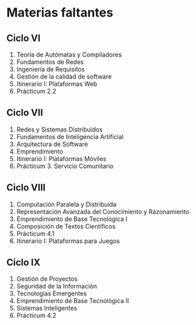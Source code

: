 # Materias faltantes

## Ciclo VI

1. Teoría de Autómatas y  Compiladores
2. Fundamentos de Redes
3. Ingeniería de Requisitos
4. Gestión de la calidad de software
5. Itinerario I: Plataformas Web
6. Prácticum 2.2

## Ciclo VII

1. Redes y Sistemas Distribuidos
2. Fundamentos de Inteligencia Artificial
3. Arquitectura de Software
4. Emprendimiento
5. Itinerario I: Plataformas Móviles
6. Prácticum 3. Servicio Comunitario

## Ciclo VIII

1. Computación Paralela y Distribuida
2. Representación Avanzada del Conocimiento y Razonamiento
3. Emprendimiento de Base Tecnológica I
4. Composición de Textos Científicos
5. Prácticum 4.1
6. Itinerario I: Plataformas para Juegos

## Ciclo IX

1. Gestión de Proyectos
2. Seguridad de la Información
3. Tecnologías Emergentes
4. Emprendimiento de Base Tecnológica II
5. Sistemas Inteligentes
6. Prácticum 4.2
